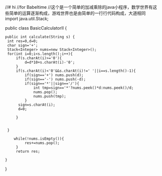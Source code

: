 //# hi
//for Babeltime
//这个是一个简单的加减乘除的java小程序，数学世界有这些简单的运算逐渐构成，游戏世界也是由简单的一行行代码构成，大道相同
import java.util.Stack;


public class BasicCalculatorII {

    public int calculate(String s) {
     int res=0,d=0;
     char sign='+';
     Stack<Integer> nums=new Stack<Integer>();
     for(int i=0;i<s.length();i++){
    	 if(s.charAt(i)>='0'){
    		 d=d*10+s.charAt(i)-'0';
    	 }
    	 if(s.charAt(i)<'0'&&s.charAt(i)!=' '||i==s.length()-1){
    		 if(sign=='+') nums.push(d);
    		 if(sign=='-') nums.push(-d);
    		 if(sign=='*'||sign=='/'){
    			 int tmp=sign=='*'?nums.peek()*d:nums.peek()/d;
    			 nums.pop();
    			 nums.push(tmp);
    		 }
    	  sign=s.charAt(i);
    	  d=0;
    		 
    	 }
    	 

     }
    	
    	while(!nums.isEmpty()){
    		 res+=nums.pop();
    	 }
    	 return res;
    	
    }
	
}
